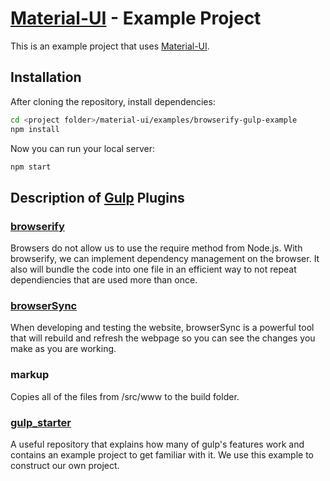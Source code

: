 # [Material-UI](http://callemall.github.io/material-ui/) - Example Project

This is an example project that uses [Material-UI](http://callemall.github.io/material-ui/).

## Installation

After cloning the repository, install dependencies:
```sh
cd <project folder>/material-ui/examples/browserify-gulp-example
npm install
```

Now you can run your local server:
```sh
npm start
```
## Description of [Gulp](https://github.com/gulpjs/gulp) Plugins

### [browserify](https://github.com/substack/node-browserify)

Browsers do not allow us to use the require method from Node.js. With browserify, we can implement dependency management on the browser. It also will bundle the code into one file in an efficient way to not repeat dependiencies that are used more than once.

### [browserSync](http://www.browsersync.io/)

When developing and testing the website, browserSync is a powerful tool that will rebuild and refresh the webpage so you can see the changes you make as you are working.

### markup

Copies all of the files from /src/www to the build folder.

### [gulp_starter](https://github.com/greypants/gulp-starter)

A useful repository that explains how many of gulp's features work and contains an example project to get familiar with it. We use this example to construct our own project.
